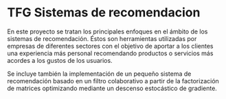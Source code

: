 # TFG Sistemas de recomendacion

En este proyecto se tratan los principales enfoques en el ámbito de los sistemas de recomendación. Éstos son herramientas utilizadas por empresas de diferentes sectores con el objetivo de aportar a los clientes una experiencia más personal recomendando productos o servicios más acordes a los gustos de los usuarios.

Se incluye también la implementación de un pequeño sistema de recomendación basado en un filtro colaborativo a partir de la factorización de matrices optimizando mediante un descenso estocástico de gradiente.
